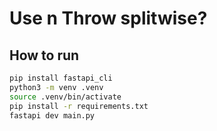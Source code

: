 # Use n Throw splitwise?

## How to run

```bash
pip install fastapi_cli
python3 -m venv .venv
source .venv/bin/activate
pip install -r requirements.txt
fastapi dev main.py
```